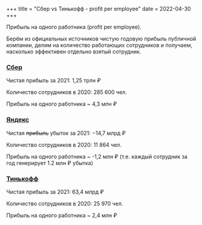 +++
title = "Сбер vs Тинькофф - profit per employee"
date = 2022-04-30
+++

Прибыль на одного работника (profit per employee).

Берём из официальных источников чистую годовую прибыль публичной компании, делим на количество работающих сотрудников и получаем, насколько эффективен отдельно взятый сотрудник.

### [Сбер](https://ru.wikipedia.org/wiki/%D0%A1%D0%B1%D0%B5%D1%80%D0%B1%D0%B0%D0%BD%D0%BA_%D0%A0%D0%BE%D1%81%D1%81%D0%B8%D0%B8)
Чистая прибыль за 2021: 1,25 трлн ₽

Количество сотрудников в 2020: 285 600 чел.

Прибыль на одного работника ~ 4,3 млн ₽

### [Яндекс](https://ru.wikipedia.org/wiki/%D0%AF%D0%BD%D0%B4%D0%B5%D0%BA%D1%81)
Чистая ~~прибыль~~ убыток за 2021: −14,7 млрд ₽

Количество сотрудников в 2020: 11 864 чел.

Прибыль на одного работника ~ -1,2 млн ₽ (т.е. каждый сотрудник за год генерирует 1.2 млн ₽ убытка)


### [Тинькофф](https://ru.wikipedia.org/wiki/%D0%A2%D0%B8%D0%BD%D1%8C%D0%BA%D0%BE%D1%84%D1%84_%D0%B1%D0%B0%D0%BD%D0%BA)
Чистая прибыль за 2021: 63,4 млрд ₽

Количество сотрудников в 2020: 25 970 чел.

Прибыль на одного работника ~ 2,4 млн ₽
